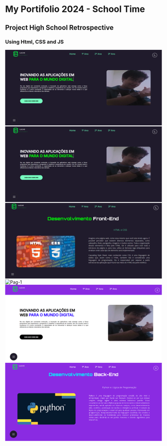 # My Portifolio 2024 - School Time
## Project High School Retrospective
### Using Html, CSS and JS


![Home](Home.png)
![Home-2](Home.png)
<br/>
![Pag-1](Pag-1.png)
![Pag-1](Pag-1(2).png)
<br/>
![Pag-Home-White](White-Home.png)
![Pag-One-White](White-Pag1.png)
